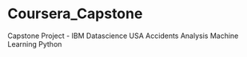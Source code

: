 # Coursera_Capstone
Capstone Project - IBM Datascience
USA Accidents Analysis 
Machine Learning
Python
